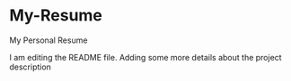 # My-Resume
My Personal Resume

I am editing the README file. Adding some more details about the project description
